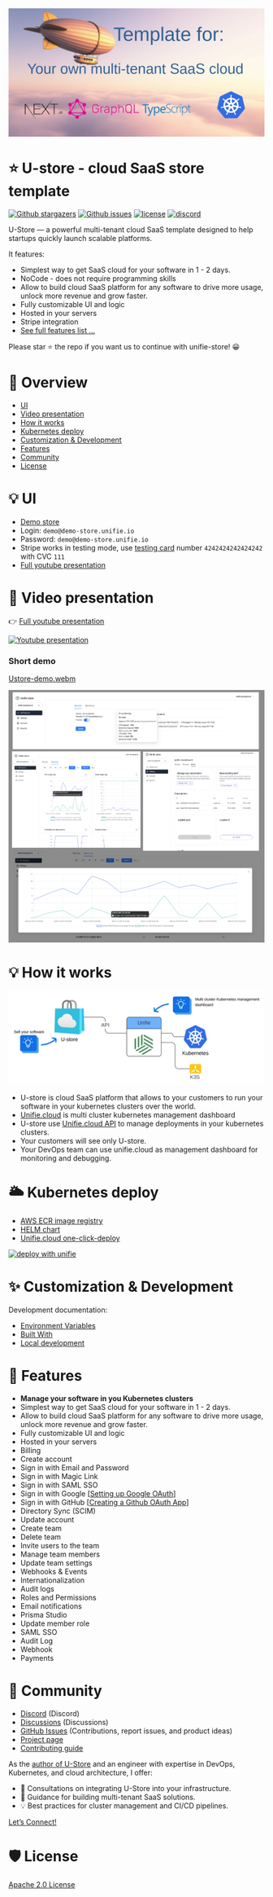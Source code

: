 <picture>
  <source media="(prefers-color-scheme: dark)" srcset="docs/images/repository-open-graph-template.webp">
  <source media="(prefers-color-scheme: light)" srcset="docs/images/repository-open-graph-template.webp">
  <img alt="U-store Banner" src="docs/images/repository-open-graph-template.webp">
</picture>

# ⭐ U-store - cloud SaaS store template

<p>
    <a href="https://github.com/unifie-cloud/u-store/stargazers"><img src="https://img.shields.io/github/stars/unifie-cloud/u-store" alt="Github stargazers"></a>
    <a href="https://github.com/unifie-cloud/u-store/issues"><img src="https://img.shields.io/github/issues/unifie-cloud/u-store" alt="Github issues"></a>
    <a href="https://github.com/unifie-cloud/u-store/blob/main/LICENSE"><img src="https://img.shields.io/github/license/unifie-cloud/u-store" alt="license"></a>
     <a href="https://discord.gg/UeEr36eteV"><img src="https://discord.com/api/guilds/1330768472212508742/widget.png?style=shield" alt="discord"></a>
</p>

U-Store — a powerful multi-tenant cloud SaaS template designed to help startups quickly launch scalable platforms.

It features:

- Simplest way to get SaaS cloud for your software in 1 - 2 days.
- NoCode - does not require programming skills
- Allow to build cloud SaaS platform for any software to drive more usage, unlock more revenue and grow faster.
- Fully customizable UI and logic
- Hosted in your servers
- Stripe integration
- [See full features list ...](https://github.com/unifie-cloud/u-store?tab=readme-ov-file#-features)

Please star ⭐ the repo if you want us to continue with unifie-store! 😀

# 👋 Overview

- [UI](https://github.com/unifie-cloud/u-store?tab=readme-ov-file#-ui)
- [Video presentation](https://github.com/unifie-cloud/u-store?tab=readme-ov-file#-video-presentation)
- [How it works](https://github.com/unifie-cloud/u-store?tab=readme-ov-file#-how-it-works)
- [Kubernetes deploy](https://github.com/unifie-cloud/u-store?tab=readme-ov-file#%EF%B8%8F-kubernetes-deploy)
- [Customization & Development](https://github.com/unifie-cloud/u-store?tab=readme-ov-file#-customization--development)
- [Features](https://github.com/unifie-cloud/u-store?tab=readme-ov-file#-features)
- [Community](https://github.com/unifie-cloud/u-store?tab=readme-ov-file#-community)
- [License](https://github.com/unifie-cloud/u-store?tab=readme-ov-file#%EF%B8%8F-license)

# 💡 UI

- [Demo store](https://demo-store.unifie.io)
- Login: `demo@demo-store.unifie.io`
- Password: `demo@demo-store.unifie.io`
- Stripe works in testing mode, use [testing card](https://docs.stripe.com/testing) number `4242424242424242` with CVC `111`
- [Full youtube presentation](https://youtu.be/O2SMceQucJg)

# 🎦 Video presentation

👉 [Full youtube presentation](https://youtu.be/O2SMceQucJg)

[![Youtube presentation](https://img.youtube.com/vi/O2SMceQucJg/0.jpg)](https://www.youtube.com/watch?v=O2SMceQucJg)

### Short demo

[Ustore-demo.webm](https://github.com/user-attachments/assets/809685e2-17a7-4d02-800b-e3f36290cb2f)

![UI](docs/images/product-monitoring.webp)

# 💡 How it works

![U-store usage flow](docs/images/U-store-usage.svg)

- U-store is cloud SaaS platform that allows to your customers to run your software in your kubernetes clusters over the world.
- [Unifie.cloud](https://www.unifie.cloud/doc/docs/Overview/) is multi cluster kubernetes management dashboard
- U-store use [Unifie.cloud API](https://www.unifie.cloud/doc/docs/api-v1/) to manage deployments in your kubernetes clusters.
- Your customers will see only U-store.
- Your DevOps team can use unifie.cloud as management dashboard for monitoring and debugging.

# 🌥️ Kubernetes deploy

- [AWS ECR image registry](https://gallery.ecr.aws/g4a0y2u8/unifie-store)
- [HELM chart](https://artifacthub.io/packages/helm/unifie/u-store)
- [Unifie.cloud one-click-deploy](https://unifie.cloud/kubernetes/unifie-project-lf24rvjgzu9rwhd5)

[![deploy with unifie](https://api.unifie.cloud/deploy-btn/button_unifie-one-click-deploy.gif)](https://unifie.cloud/kubernetes/unifie-project-lf24rvjgzu9rwhd5)

# ✨ Customization & Development

Development documentation:

- [Environment Variables](https://github.com/unifie-cloud/u-store/blob/staging/docs/EnvironmentVariables.md)
- [Built With](https://github.com/unifie-cloud/u-store/tree/staging/packages/store#%EF%B8%8F-built-with)
- [Local development](https://github.com/unifie-cloud/u-store/tree/staging/packages/store#-u-store-customization--development)

# 🥇 Features

- **Manage your software in you Kubernetes clusters**
- Simplest way to get SaaS cloud for your software in 1 - 2 days.
- Allow to build cloud SaaS platform for any software to drive more usage, unlock more revenue and grow faster.
- Fully customizable UI and logic
- Hosted in your servers
- Billing
- Create account
- Sign in with Email and Password
- Sign in with Magic Link
- Sign in with SAML SSO
- Sign in with Google [[Setting up Google OAuth](https://support.google.com/cloud/answer/6158849?hl=en)]
- Sign in with GitHub [[Creating a Github OAuth App](https://docs.github.com/en/developers/apps/building-oauth-apps/creating-an-oauth-app)]
- Directory Sync (SCIM)
- Update account
- Create team
- Delete team
- Invite users to the team
- Manage team members
- Update team settings
- Webhooks & Events
- Internationalization
- Audit logs
- Roles and Permissions
- Email notifications
- Prisma Studio
- Update member role
- SAML SSO
- Audit Log
- Webhook
- Payments

# 🤩 Community

- [Discord](https://discord.gg/UeEr36eteV) (Discord)
- [Discussions](https://github.com/unifie-cloud/u-store/discussions) (Discussions)
- [GitHub Issues](https://github.com/unifie-cloud/u-store/issues) (Contributions, report issues, and product ideas)
- [Project page](https://github.com/orgs/unifie-cloud/projects/2/views/1)
- [Contributing guide](https://github.com/unifie-cloud/u-store/blob/main/CONTRIBUTING.md)
  
As the [author of U-Store](https://www.linkedin.com/in/victor-trapenok/) and an engineer with expertise in DevOps, Kubernetes, and cloud architecture, I offer:
- 🔧 Consultations on integrating U-Store into your infrastructure.
- 🚀 Guidance for building multi-tenant SaaS solutions.
- 💡 Best practices for cluster management and CI/CD pipelines.

[Let’s Connect!](https://www.linkedin.com/in/victor-trapenok/)

# 🛡️ License

[Apache 2.0 License](https://github.com/unifie-cloud/u-store/blob/main/LICENSE)
